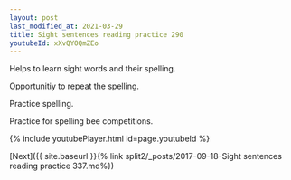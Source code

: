 ```yaml
---
layout: post
last_modified_at: 2021-03-29
title: Sight sentences reading practice 290
youtubeId: xXvQY0QmZEo
---
```

 
 
Helps to learn sight words and their spelling.

Opportunitiy to repeat the spelling. 

Practice spelling. 
 
Practice for spelling bee competitions. 
 
{% include youtubePlayer.html id=page.youtubeId %}
 
 

[Next]({{ site.baseurl }}{% link  split2/_posts/2017-09-18-Sight sentences reading practice 337.md%})
 
